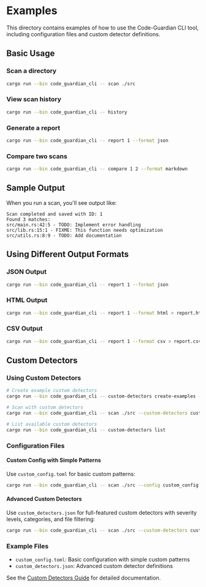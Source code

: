 # Examples

This directory contains examples of how to use the Code-Guardian CLI tool, including configuration files and custom detector definitions.

## Basic Usage

### Scan a directory
```bash
cargo run --bin code_guardian_cli -- scan ./src
```

### View scan history
```bash
cargo run --bin code_guardian_cli -- history
```

### Generate a report
```bash
cargo run --bin code_guardian_cli -- report 1 --format json
```

### Compare two scans
```bash
cargo run --bin code_guardian_cli -- compare 1 2 --format markdown
```

## Sample Output

When you run a scan, you'll see output like:

```
Scan completed and saved with ID: 1
Found 3 matches:
src/main.rs:42:5 - TODO: Implement error handling
src/lib.rs:15:1 - FIXME: This function needs optimization
src/utils.rs:8:9 - TODO: Add documentation
```

## Using Different Output Formats

### JSON Output
```bash
cargo run --bin code_guardian_cli -- report 1 --format json
```

### HTML Output
```bash
cargo run --bin code_guardian_cli -- report 1 --format html > report.html
```

### CSV Output
```bash
cargo run --bin code_guardian_cli -- report 1 --format csv > report.csv
```

## Custom Detectors

### Using Custom Detectors

```bash
# Create example custom detectors
cargo run --bin code_guardian_cli -- custom-detectors create-examples --output custom_detectors.json

# Scan with custom detectors
cargo run --bin code_guardian_cli -- scan ./src --custom-detectors custom_detectors.json

# List available custom detectors
cargo run --bin code_guardian_cli -- custom-detectors list
```

### Configuration Files

#### Custom Config with Simple Patterns

Use `custom_config.toml` for basic custom patterns:

```bash
cargo run --bin code_guardian_cli -- scan ./src --config custom_config.toml
```

#### Advanced Custom Detectors

Use `custom_detectors.json` for full-featured custom detectors with severity levels, categories, and file filtering:

```bash
cargo run --bin code_guardian_cli -- scan ./src --custom-detectors custom_detectors.json
```

### Example Files

- `custom_config.toml`: Basic configuration with simple custom patterns
- `custom_detectors.json`: Advanced custom detector definitions

See the [Custom Detectors Guide](../docs/tutorials/custom-detectors.md) for detailed documentation.